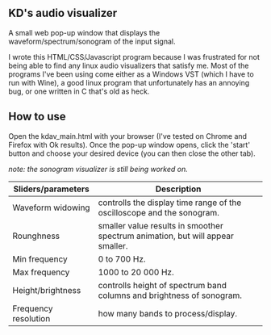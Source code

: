 ## KD's audio visualizer
A small web pop-up window that displays the waveform/spectrum/sonogram of the input signal.

I wrote this HTML/CSS/Javascript program because I was frustrated for not being able to find any linux audio visualizers that satisfy me. Most of the programs I've been using come either as a Windows VST (which I have to run with Wine), a good linux program that unfortunately has an annoying bug, or one written in C that's old as heck. 

## How to use
Open the kdav_main.html with your browser (I've tested on Chrome and Firefox with Ok results). Once the pop-up window opens, click the 'start' button and choose your desired device (you can then close the other tab).

_note: the sonogram visualizer is still being worked on._

Sliders/parameters | Description
----------- | -----------
Waveform widowing | controlls the display time range of the oscilloscope and the sonogram. 
Rounghness | smaller value results in smoother spectrum animation, but will appear smaller.
Min frequency | 0 to 700 Hz.
Max frequency | 1000 to 20 000 Hz.
Height/brightness | controlls height of spectrum band columns and brightness of sonogram.
Frequency resolution | how many bands to process/display.

